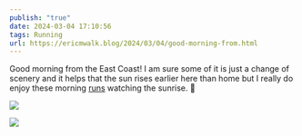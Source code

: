 ```yaml
---
publish: "true"
date: 2024-03-04 17:10:56
tags: Running
url: https://ericmwalk.blog/2024/03/04/good-morning-from.html
---
```



Good morning from the East Coast! I am sure some of it is just a change of scenery and it helps that the sun rises earlier here than home but I really do enjoy these morning [runs](https://strava.com/activities/10887432974) watching the sunrise. 🌅

![](https://ericmwalk.blog/uploads/2024/img-8134.jpeg)

![](https://ericmwalk.blog/uploads/2024/img-8136.jpeg)
